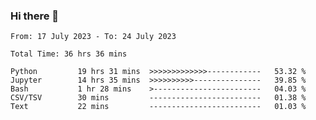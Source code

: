 ### Hi there 👋

<!--
**ututono/ututono** is a ✨ _special_ ✨ repository because its `README.md` (this file) appears on your GitHub profile.

Here are some ideas to get you started:

- 🔭 I’m currently working on ...
- 🌱 I’m currently learning ...
- 👯 I’m looking to collaborate on ...
- 🤔 I’m looking for help with ...
- 💬 Ask me about ...
- 📫 How to reach me: ...
- 😄 Pronouns: ...
- ⚡ Fun fact: ...
-->



<!--START_SECTION:waka-->

```text
From: 17 July 2023 - To: 24 July 2023

Total Time: 36 hrs 36 mins

Python         19 hrs 31 mins  >>>>>>>>>>>>>------------   53.32 %
Jupyter        14 hrs 35 mins  >>>>>>>>>>---------------   39.85 %
Bash           1 hr 28 mins    >------------------------   04.03 %
CSV/TSV        30 mins         -------------------------   01.38 %
Text           22 mins         -------------------------   01.03 %
```

<!--END_SECTION:waka-->
